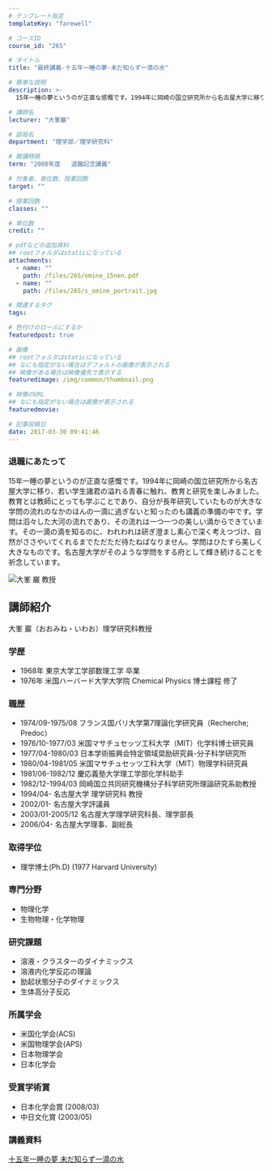 ```yaml
---
# テンプレート指定
templateKey: "farewell"

# コースID
course_id: "265"

# タイトル
title: "最終講義-十五年一睡の夢-未だ知らず一滴の水"

# 簡単な説明
description: >-
  15年一睡の夢というのが正直な感慨です。1994年に岡崎の国立研究所から名古屋大学に移り、若い学生諸君の溢れる青春に触れ、教育と研究を楽しみました。教育とは教師にとっても学ぶことであり、自分が長年...

# 講師名
lecturer: "大峯巖"

# 部局名
department: "理学部／理学研究科"

# 開講時限
term: "2008年度	退職記念講義"

# 対象者、単位数、授業回数
target: ""

# 授業回数
classes: ""

# 単位数
credit: ""

# pdfなどの追加資料
## rootフォルダはstaticになっている
attachments: 
  - name: "" 
    path: /files/265/omine_15nen.pdf
  - name: "" 
    path: /files/265/s_omine_portrait.jpg

# 関連するタグ
tags:

# 色付けのロールにするか
featuredpost: true

# 画像
## rootフォルダはstaticになっている
## なにも指定がない場合はデフォルトの画像が表示される
## 映像がある場合は映像優先で表示する
featuredimage: /img/common/thumbnail.png

# 映像のURL
## なにも指定がない場合は画像が表示される
featuredmovie: 

# 記事投稿日
date: 2017-03-30 09:41:46
---
```


### 退職にあたって

15年一睡の夢というのが正直な感慨です。1994年に岡崎の国立研究所から名古屋大学に移り、若い学生諸君の溢れる青春に触れ、教育と研究を楽しみました。教育とは教師にとっても学ぶことであり、自分が長年研究していたものが大きな学問の流れのなかのほんの一滴に過ぎないと知ったのも講義の準備の中です。学問は滔々した大河の流れであり、その流れは一つ一つの美しい滴からできています。その一滴の滴を知るのに、われわれは研ぎ澄まし素心で深く考えつづけ、自然がささやいてくれるまでただただ待たねばなりません。学問はひたすら美しく大きなものです。名古屋大学がそのような学問をする府として輝き続けることを祈念しています。

![大峯 巌 教授](/files/265/s_omine_portrait.jpg) 
## 講師紹介

大峯 巖（おおみね・いわお）理学研究科教授

### 学歴

* 1968年 東京大学工学部数理工学 卒業
* 1976年 米国ハーバード大学大学院 Chemical Physics 博士課程 修了

### 職歴

* 1974/09-1975/08 フランス国パリ大学第7理論化学研究員（Recherche; Predoc）
* 1976/10-1977/03 米国マサチュセッツ工科大学（MIT）化学科博士研究員
* 1977/04-1980/03 日本学術振興会特定領域奨励研究員-分子科学研究所
* 1980/04-1981/05 米国マサチュセッツ工科大学（MIT）物理学科研究員
* 1981/06-1982/12 慶応義塾大学理工学部化学科助手
* 1982/12-1994/03 岡崎国立共同研究機構分子科学研究所理論研究系助教授
* 1994/04- 名古屋大学 理学研究科 教授
* 2002/01- 名古屋大学評議員
* 2003/01-2005/12 名古屋大学理学研究科長、理学部長
* 2006/04- 名古屋大学理事、副総長

### 取得学位

* 理学博士(Ph.D) (1977 Harvard University)

### 専門分野

* 物理化学
* 生物物理・化学物理

### 研究課題

* 溶液・クラスターのダイナミックス
* 溶液内化学反応の理論
* 励起状態分子のダイナミックス
* 生体高分子反応

### 所属学会

* 米国化学会(ACS)
* 米国物理学会(APS)
* 日本物理学会
* 日本化学会

### 受賞学術賞

* 日本化学会賞 (2008/03)
* 中日文化賞 (2003/05)

### 講義資料

[十五年一睡の夢 未だ知らず一滴の水](/files/265/omine_15nen.pdf) 
